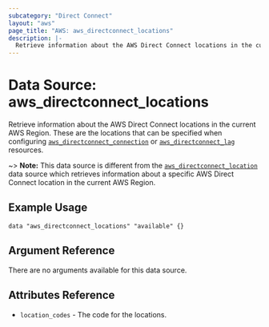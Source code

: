 ```yaml
---
subcategory: "Direct Connect"
layout: "aws"
page_title: "AWS: aws_directconnect_locations"
description: |-
  Retrieve information about the AWS Direct Connect locations in the current AWS Region.
---
```


# Data Source: aws_directconnect_locations

Retrieve information about the AWS Direct Connect locations in the current AWS Region.
These are the locations that can be specified when configuring [`aws_directconnect_connection`](/docs/providers/aws/r/dx_connection.html) or [`aws_directconnect_lag`](/docs/providers/aws/r/dx_lag.html) resources.

~> **Note:** This data source is different from the [`aws_directconnect_location`](/docs/providers/aws/d/dx_location.html) data source which retrieves information about a specific AWS Direct Connect location in the current AWS Region.

## Example Usage

```hcl
data "aws_directconnect_locations" "available" {}
```

## Argument Reference

There are no arguments available for this data source.

## Attributes Reference

* `location_codes` - The code for the locations.

